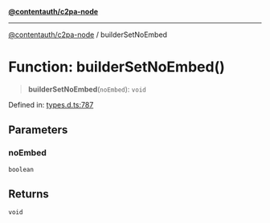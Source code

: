 [**@contentauth/c2pa-node**](../README.md)

***

[@contentauth/c2pa-node](../README.md) / builderSetNoEmbed

# Function: builderSetNoEmbed()

> **builderSetNoEmbed**(`noEmbed`): `void`

Defined in: [types.d.ts:787](https://github.com/contentauth/c2pa-node-v2/blob/92024140271b3589278f2b732abca2c4a33b231a/js-src/types.d.ts#L787)

## Parameters

### noEmbed

`boolean`

## Returns

`void`
